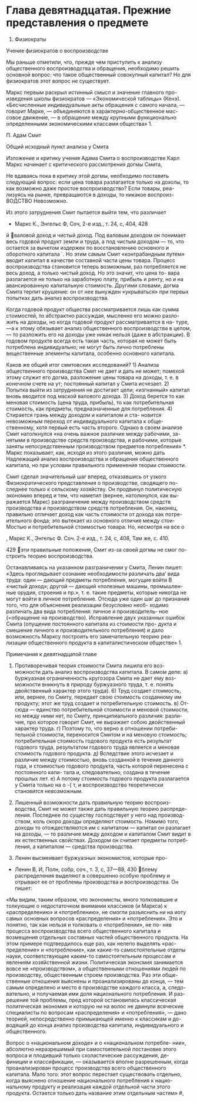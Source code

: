 # Глава девятнадцатая. Прежние представления о предмете

1. Физиократы

Учение физиократов о воспроизводстве

Мы раньше отметили, что, прежде чем приступить к анализу
общественного воспроизводства и обращения, необходимо решить
основной вопрос: что такое общественный совокупный капитал?
Но для физиократов этот вопрос не существует.

Маркс первым раскрыл истинный смысл и значение главного про-
изведения школы физиократов — «Экономической таблицы» (Кенэ).
«Бесчисленные индивидуальные акты обращения с самого начала, —
говорит Марке, — объединяются в характерно-общественное мас-
совое движение, — в обращение между крупными функционально
определенными экономическими классами общества» 1.

П. Адам Смит

Общий исходный пункт анализа у Смита

Изложение и критику учения Адама Смита о воспроизводстве
Карл Маркс начинает с критического рассмотрения догмы Смита,

Не вдаваясь пока в критику этой догмы, необходимо поставить
следующий вопрос: если цена товара разлагается только на дохолы,
то как возможно даже простое воспроизводство? Если товары, реа-
лизуясь на рынке, превращаются в доходы, то никакое воспроиз-
ВОДСТВО Невозможно.

Из этого затруднения Смит пытается выйти тем, что различает

- Маркс К., Энгельс Ф, Соч, 2-е изд., т. 24, с, 404,
  428

й
валовой доход и чистый доход. Под валовым доходом он понимает
весь годовой продукт земли и труда, а под чистым доходом — то,
что остается за вычетом издержек по восстановлению основного и
оборотного капитала `. Но этим самым Смит «контрабандным путем»
вводит капитал в качестве составной части цены товара. Процесс
воспроизводства становится теперь возможным, раз потребляется
не весь доход, а только чистый доход. Но это значит, что цена то-
вара разлагается не только на заработную плату, прибыль и ренту,
но и на авансированную капитальную стоимость. Другими словами,
догма Смита терпит крушение: он от нее вынужден «укрываться»
при первых попытках дать анализ воспроизводства.

Когда годовой продукт общества рассматривается лишь как сумма
стоимостей, то абстрактно рассуждая, мысленно его можно разло-
жить на доходы, но когда годовой продукт рассматривается в на-
туре, —а к этому обязывает анализ общественного воспроизводства
в целом, — то разложить его на доходы уже никак нельзя (даже
в абстракции). В годовом продукте всегда есть такая часть, которая
не может быть потреблена индивидуально; не могут быть лично
потреблены вещественные элементы капитала, особенно основного
капитала.

Каков же общий итог смитовских исследований? 1) Анализа
общественного производства Смит не дает и дать не может; помехой
этому служит его догма, разложение цены товара на доходы, т. е.
в конечном счете на ут; постоянный капитал у Смита исчезает. 2) Попытка выйти из затруднения не достигает цели; «изгнанный»
капитал вновь вводится под маской валового дохода. 3) Доход
берется то как меновая стоимость (цена труда, прибыль), то как
потребительная стоимость, как предметы, предназначенные для
потребления. 4) Стирается грань между доходом и капиталом и ста-
новится невозможным переход от индивидуального капитала к обще-
ственному, хотя первый есть часть второго. Однако в своем анализе
Смит натолкнулся «на очень важное различие между рабочими, за-
нятыми в производстве средств производства, и рабочими, которые
заняты непосредственным производством предметов потребления» \*.
Маркс показывает, как, исходя из этого различия, можно дать
Надлежащий анализ воспроизводства и обращения общественного
капитала, но при условии правильного применения теории стоимости.

Смит сделал значительный шаг вперед, отказавшись от узкого
Физиократического представления о производстве, сводящего по-
следнее только к сельскому хозяйству. Он продвинул политичесную
экономию вперед и тем, что наметил (вернее, натолкнулся, как вы-
ражается Маркс) разграничение между производством средств
производства и производством средств потребления. Он, наконец,
правильно отличает доход как часть стоимости от дохода как потре-
ительного фонда; это вытекает из основного отличия между стои-
Мостью и потребительной стоимостью товара. Но, несмотря на все
о

, Маркс К., Энгельс Ф. Соч. 2-е изд., т. 24, с, 408,
Там же, с. 410.

429
эти правильные положения, Смит из-за своей догмы не смог по-
строить теорию воспроизводства.

Останавливаясь на указанном разграничении у Смита, Ленин
пишет: «Здесь проглядывает сознание необходимости различать два’
вида труда: один — дающий предметы потребления, могущие войти
В «чистый доход»; другой — дающий «полезные машины, промышлен-
ные орудия, строения и пр.», т. е. такие предметы, которые никогда
не могут войти в личное потребление. Отсюда уже один шаг до
признания того, что для объяснения реализации безусловно необ-
ходимо различать два вида потребления: личное и производитель-
ное (=обращение на производство). Исправление двух указанных
ошибок Смита (опущение постоянного капитала из стоимости про-
дукта и смешение личного и производительного потребления) и
дало возможность Марксу построить его замечательную теорию реа-
лизации общественного продукта в капиталистическом обществе» 1.

Примечания к девятнадцатой главе

1. Противоречивая теория стоимости Смита лишила его воз-
   можности дать анализ воспроизводства капитала. В самом деле:
   а) буржуазная ограниченность кругозора Смита не дает ему воз-
   можности вникнуть в природу буржуазного труда, т. е. понять
   двойственный характер этого труда). 6) Труд создает стоимость,
   или, вернее, по Смиту, передает свою стоимость созданному им
   продукту; этот же труд создает и потребительную стоимость. в) От-
   сюда — единство потребительной стоимости и меновой стоимости,
   но между ними нет, по Смиту, принципиального различия: разли-
   чие, про которое говорит Смит, не выражает собою двойственный
   характер труда. г) Поэтому то, что верно в отношении потреби-
   тельной стоимости, переносится Смитом и на меновую стоимость;
   потребительная стоимость годового продукта есть результат годового
   труда, результатом годового труда является и меновая стоимость
   годового продукта. д) Вследствие этого исчезает и различие между
   стоимостью, вновь созданной в течение данного года, и стоимостью
   годового продукта, часть которой перенесена с постоянного капи-
   тала и, следовательно, создана в течение прошлых лет. е) А потому
   стоимость годового продукта разлагается у Смита только на о -{ т,
   и воспроизводство теоретически становится невозможным.

2. Лишенный возможности дать правильную теорию воспроиз-
   водства, Смит не может также дать правильную теорию распреде-
   ления. Последнее по существу господствует у него над производ-
   ством, коль скоро доходы определяют стоимость. Номимо того,
   доходы то отождествляются им с капиталом — капитал он разлагает
   на доходы, — то различие между доходом и капиталом Смит видит
   в их естественных свойствах. Доходом он считает предметы потреб-
   ления, а капиталом — средства производства.

3. Ленин высмеивает буржуазных экономистов, которые про-

- Ленин В, И, Полн, собр, соч., т. 3, с, 37—88,
  430
  блему распределения выделяют в совершенно особую проблему и
  отрывают ее от проблемы производства и воспроизводства. Он пишет:

«Мы видим, таким образом, что экономисты, много толковавшие
и толкующие о недостаточном внимании классиков (и Маркса)
к «распределению» и «потреблению», не смогли разъяснить ни на
иоту самых основных вопросов «распределения» и «потребления».
Это и понятно, так как нельзя и толковать о «потреблении», не по-
няв процесса воспроизводства всего общественного капитала и
возмещения отдельных составных частей общественного продукта.
На этом примере подтвердилось еще раз, как нелепо выделять «рас-
пределение» и «потребление», как какие-то самостоятельные отделы
науки, соответствующие каким-то самостоятельным процессам и
явлениям хозяйственной жизни. Политическая эконсмия занимается
вовсе не «производством», а общественными отношениями людей по
производству, общественным строем производства. Раз эти обще-
ственные отношения выяснены и проанализированы до конца, — тем
самым определено и место в производстве каждого класса, а, следо-
вательно, и получаемая ими доля национального потребления. И раз-
решение той проблемы, пред которой остановилась классическая
политическая экономия и которую ни на волос не двинули всяческие
специалисты по вопросам «распределения» и «потребления», — дано
теорией, непосредственно примыкающей именно к классикам и до-
водящей до конца анализ производства капитала, индивидуального
и общественного.

Вопрос о «национальном доходе» и о «национальном потребле-
нии», абсолютно неразрешимый при самостоятельной постановке
этого вопроса и плодивший только схоластические рассуждения, де-
финиции и классификации, — оказывается вполне разрешенным,
когда проанализирован процесс производства всего общественного
капитала. Мало того: этот вопрос перестает существовать отдельно,
когда выяснено отношение национального потребления к нацио-
нальному продукту и реализация каждой отдельной части этого
продукта. Остается только дать название этим отдельным частям» #,

